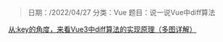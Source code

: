 > 日期：/2022/04/27
分类：Vue
题目：说一说Vue中diff算法

[从:key的角度，来看Vue3中diff算法的实现原理（多图详解）](https://juejin.cn/post/7054437260107710477)

